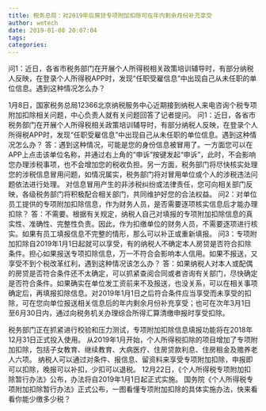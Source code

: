 ```yaml
---
title: 税务总局：对2019年后房贷专项附加扣除可在年内剩余月份补充享受
author: wetech
date: 2019-01-08 20:07:04
tags: 
categories: 
---
```

问1：近日，各省市税务部门在开展个人所得税相关政策培训辅导时，有部分纳税人反映，在登录个人所得税APP时，发现“任职受雇信息”中出现自己从未任职的单位信息。遇到这种情况怎么办？
<!-- more -->
1月8日，国家税务总局12366北京纳税服务中心近期接到纳税人来电咨询个税专项附加扣除相关问题，中心负责人就有关问题回答了记者提问。
问1：近日，各省市税务部门在开展个人所得税相关政策培训辅导时，有部分纳税人反映，在登录个人所得税APP时，发现“任职受雇信息”中出现自己从未任职的单位信息。遇到这种情况怎么办？
答：遇到这种情况，可能是您的身份信息被冒用了。一方面您可以在APP上点击该单位名称，并通过右上角的“申诉”按键发起“申诉”，此时，不会影响您办理涉税事项，也不会增加您的税收负担。另一方面，税务部门将尽快核实处理您的涉税信息冒用问题，如情况属实，税务部门将对冒用单位或个人的涉税违法问题依法进行处理。
对信息冒用产生的非涉税纠纷或法律责任，您可向相关部门反映，各级税务部门将积极配合相关部门，共同维护好您的合法权益。
问2：对单位员工提供的专项附加扣除信息，作为财务人员，是否需要逐项核实信息后才能办理扣除？
答：不需要。根据有关规定，纳税人自己对填报的专项附加扣除信息的真实性、准确性、完整性负责。因此，作为扣缴单位的财务人员，不需要逐项进行核实。如果有员工填报信息不完整的情形，那么可以补正或重新填报。
问3：专项附加扣除自2019年1月1日起就可以享受，有的纳税人不确定本人房贷是否符合扣除条件。担心如果报送专项扣除信息，万一不符合会影响本人信用。如果不报送，又享受不到个税改革红利，遇到这种情况该怎么办？
答：如果纳税人对本人或配偶的房贷是否符合条件还不太确定，可以抓紧查阅合同或者咨询有关部门，尽快确定是否符合条件。如果确实在单位发工资前来不及报送，也没关系，可以在相关事项确定后，再填报扣除信息。对2019年1月1日之后符合条件应当享受而未享受的扣除，可在您向单位报送相关信息后的年内剩余月份补充享受；也可在次年3月1日至6月30日内，通过向税务机关办理综合所得汇算清缴申报时享受扣除。
 
 
税务部门正在抓紧进行校验和压力测试，专项附加扣除信息填报功能将在2018年12月31日正式投入使用。
从2019年1月开始，个人所得税扣除的项目增加了专项附加扣除，包括子女教育、继续教育、大病医疗、住房贷款利息、住房租金及赡养老人六项。
纳税人可以通过对条件、报信息、留资料来享受专项附加扣除，申报即可以扣除，晚报可以补扣，少扣可以退税。
12月22日，《个人所得税专项附加扣除暂行办法》公布，办法将自2019年1月1日起正式实施。
国务院《个人所得税专项附加扣除暂行办法》正式公布，一图看懂专项附加扣除的具体实施办法，快来看看你能少缴多少税？
